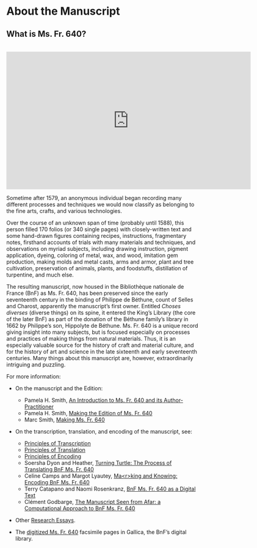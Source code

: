 # About the Manuscript

## What is Ms. Fr. 640?

<br/>

<iframe src="https://player.vimeo.com/video/385073832" width="640" height="360" frameborder="0" allow="autoplay; fullscreen" allowfullscreen></iframe>

Sometime after 1579, an anonymous individual began recording many different processes and techniques we would now classify as belonging to the fine arts, crafts, and various technologies.

Over the course of an unknown span of time (probably until 1588), this person filled 170 folios (or 340 single pages) with closely-written text and some hand-drawn figures containing recipes, instructions, fragmentary notes, firsthand accounts of trials with many materials and techniques, and observations on myriad subjects, including drawing instruction, pigment application, dyeing, coloring of metal, wax, and wood, imitation gem production, making molds and metal casts, arms and armor, plant and tree cultivation, preservation of animals, plants, and foodstuffs, distillation of turpentine, and much else.

The resulting manuscript, now housed in the Bibliothèque nationale de France (BnF) as Ms. Fr. 640, has been preserved since the early seventeenth century in the binding of Philippe de Béthune, count of Selles and Charost, apparently the manuscript’s first owner. Entitled *Choses diverses* (diverse things) on its spine, it entered the King’s Library (the core of the later BnF) as part of the donation of the Béthune family’s library in 1662 by Philippe’s son, Hippolyte de Béthune.
Ms. Fr. 640 is a unique record giving insight into many subjects, but is focused especially on processes and practices of making things from natural materials. Thus, it is an especially valuable source for the history of craft and material culture, and for the history of art and science in the late sixteenth and early seventeenth centuries. Many things about this manuscript are, however, extraordinarily intriguing and puzzling.

For more information:

* On the manuscript and the Edition:
  - Pamela H. Smith, [An Introduction to Ms. Fr. 640 and its Author-Practitioner](/#essays/ann_300_ie_19)
  - Pamela H. Smith, [Making the Edition of Ms. Fr. 640](/#essays/ann_329_ie_19)
  - Marc Smith, [Making Ms. Fr. 640](/#essays/ann_326_ie_19)
* On the transcription, translation, and encoding of the manuscript, see:
  - [Principles of Transcription](#/content/research+resources/principles-transcription)
  - [Principles of Translation](#/content/research+resources/principles-translation)
  - [Principles of Encoding](#/content/research+resources/principles-encoding)
  - Soersha Dyon and Heather, [Turning Turtle: The Process of Translating BnF Ms. Fr. 640](/#essays/ann_318_ie_19)
  - Celine Camps and Margot Lyautey, [Ma\<r\>king and Knowing: Encoding BnF Ms. Fr. 640](/#essays/ann_331_ie_19)
  - Terry Catapano and Naomi Rosenkranz, [BnF Ms. Fr. 640 as a Digital Text](/#essays/ann_310_ie_19)
  - Clément Godbarge, [The Manuscript Seen from Afar: a Computational Approach to BnF Ms. Fr. 640](/#essays/ann_301_ie_19)

* Other [Research Essays](/#essays).
* The [digitized Ms. Fr. 640](https://gallica.bnf.fr/ark:/12148/btv1b10500001g) facsimile pages in Gallica, the BnF’s digital library.
